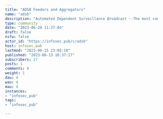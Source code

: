 ```yaml
---
title: "ADSB Feeders and Aggregators" 
name: "adsb"
description: "Automated Dependent Surveillance Broadcast --The most common way of tracking aircraft with simple radio receivers.This community is for discussion of the hardware and software needed to track the planes around you, how to feed that data to the aggregators, and many other topics around that."
type: community
date: "2023-06-20 11:37:04"
draft: false
nsfw: false
actor_id: "https://infosec.pub/c/adsb"
host: infosec.pub
lastmod: "2023-06-15 23:05:10"
published: "2023-06-13 16:37:17"
subscribers: 27
posts: 1
comments: 6
weight: 1
dau: 4
wau: 4
mau: 4
instances:
- "infosec_pub"
tags: 
- "infosec_pub"

---
```

